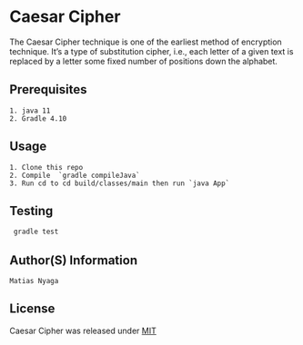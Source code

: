 # Caesar Cipher

The Caesar Cipher technique is one of the earliest method of encryption technique. It’s a type of substitution cipher, i.e., each letter of a given text is replaced by a letter some fixed number of positions down the alphabet.

## Prerequisites
    1. java 11
    2. Gradle 4.10

## Usage

    1. Clone this repo
    2. Compile  `gradle compileJava`
    3. Run cd to cd build/classes/main then run `java App`


## Testing

   ```java
    gradle test
```
## Author(S) Information

    Matias Nyaga
    
## License

Caesar Cipher was released under [MIT](LICENSE)


